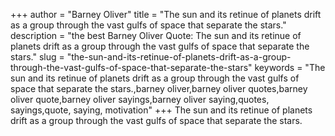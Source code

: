 +++
author = "Barney Oliver"
title = "The sun and its retinue of planets drift as a group through the vast gulfs of space that separate the stars."
description = "the best Barney Oliver Quote: The sun and its retinue of planets drift as a group through the vast gulfs of space that separate the stars."
slug = "the-sun-and-its-retinue-of-planets-drift-as-a-group-through-the-vast-gulfs-of-space-that-separate-the-stars"
keywords = "The sun and its retinue of planets drift as a group through the vast gulfs of space that separate the stars.,barney oliver,barney oliver quotes,barney oliver quote,barney oliver sayings,barney oliver saying,quotes, sayings,quote, saying, motivation"
+++
The sun and its retinue of planets drift as a group through the vast gulfs of space that separate the stars.
